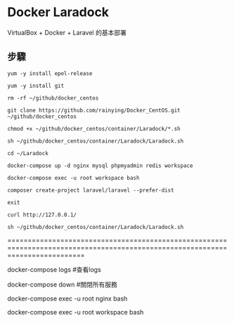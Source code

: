 # Docker Laradock #

VirtualBox + Docker + Laravel 的基本部署

## 步驟 ##

```
yum -y install epel-release
```

```
yum -y install git 
```

```
rm -rf ~/github/docker_centos
```

```
git clone https://github.com/rainying/Docker_CentOS.git ~/github/docker_centos
```

```
chmod +x ~/github/docker_centos/container/Laradock/*.sh
```

```
sh ~/github/docker_centos/container/Laradock/Laradock.sh
```

```
cd ~/Laradock
```

```
docker-compose up -d nginx mysql phpmyadmin redis workspace 
```

```
docker-compose exec -u root workspace bash
```

```
composer create-project laravel/laravel --prefer-dist
```

```
exit
```

```
curl http://127.0.0.1/
```

```
sh ~/github/docker_centos/container/Laradock/Laradock.sh
```

===============================================================================================================================

docker-compose logs #查看logs

docker-compose down #關閉所有服務

docker-compose exec -u root nginx bash

docker-compose exec -u root workspace bash
